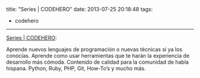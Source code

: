 title: "Series | CODEHERO"
date: 2013-07-25 20:18:48
tags:
- codehero
---

[Series | CODEHERO](http://codehero.co/series/):

Aprende nuevos lenguajes de programación o nuevas técnicas si ya los conocías. Aprende como usar herramientas que te harán la experiencia de desarrollo más cómoda. Contenido de calidad para la comunidad de habla hispana. Python, Ruby, PHP, Git, How-To’s y mucho más.
